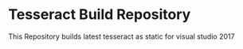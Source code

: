 # Tesseract Build Repository
This Repository builds latest tesseract as static for visual studio 2017
